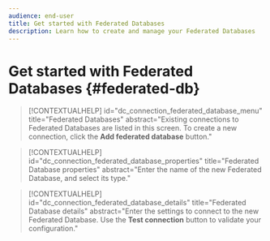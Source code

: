 ```yaml
---
audience: end-user
title: Get started with Federated Databases
description: Learn how to create and manage your Federated Databases
---
```

# Get started with Federated Databases {#federated-db}


>[!CONTEXTUALHELP]
>id="dc_connection_federated_database_menu"
>title="Federated Databases"
>abstract="Existing connections to Federated Databases are listed in this screen. To create a new connection, click the **Add federated database** button."


>[!CONTEXTUALHELP]
>id="dc_connection_federated_database_properties"
>title="Federated Database properties"
>abstract="Enter the name of the new Federated Database, and select its type."


>[!CONTEXTUALHELP]
>id="dc_connection_federated_database_details"
>title="Federated Database details"
>abstract="Enter the settings to connect to the new Federated Database. Use the **Test connection** button to validate your configuration."
